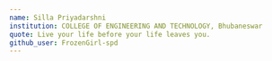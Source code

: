 ```yaml
---
name: Silla Priyadarshni
institution: COLLEGE OF ENGINEERING AND TECHNOLOGY, Bhubaneswar
quote: Live your life before your life leaves you.
github_user: FrozenGirl-spd
---
```

